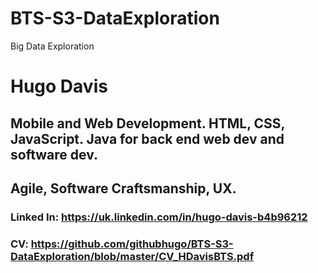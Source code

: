 # BTS-S3-DataExploration
Big Data Exploration

# Hugo Davis

## Mobile and Web Development.  HTML, CSS, JavaScript.  Java for back end web dev and software dev.

## Agile, Software Craftsmanship, UX.

### Linked In:  https://uk.linkedin.com/in/hugo-davis-b4b96212
### CV:  https://github.com/githubhugo/BTS-S3-DataExploration/blob/master/CV_HDavisBTS.pdf

